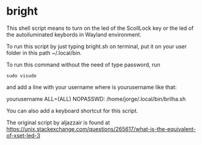 # bright
This shell script means to turn on the led of the ScollLock key or the led of the autoiluminated keybords in Wayland environment.

To run this script by just typing bright.sh on terminal, put it on your user folder in this path ~/.local/bin.

To run this command without the need of type password, run

    sudo visudo

and add a line with your username where is yourusername like that:

yourusername ALL=(ALL) NOPASSWD: /home/jorge/.local/bin/brilha.sh

You can also add a keyboard shortcut for this script.

The original script by aljazzair is found at https://unix.stackexchange.com/questions/265617/what-is-the-equivalent-of-xset-led-3
